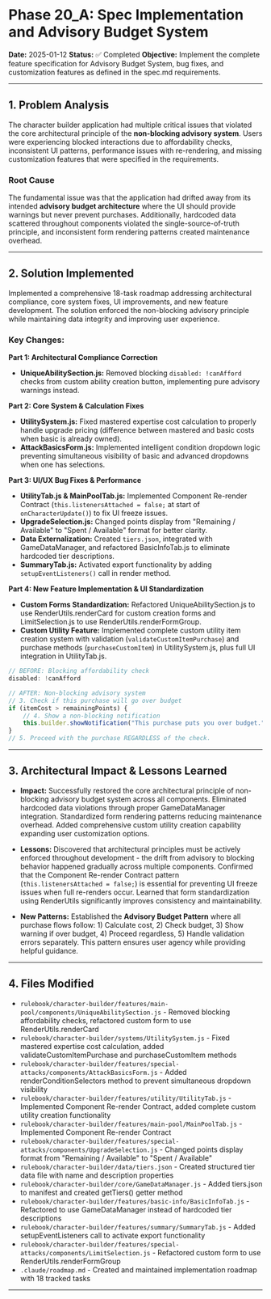 # Phase 20_A: Spec Implementation and Advisory Budget System

**Date:** 2025-01-12
**Status:** ✅ Completed
**Objective:** Implement the complete feature specification for Advisory Budget System, bug fixes, and customization features as defined in the spec.md requirements.

---

## 1. Problem Analysis

The character builder application had multiple critical issues that violated the core architectural principle of the **non-blocking advisory system**. Users were experiencing blocked interactions due to affordability checks, inconsistent UI patterns, performance issues with re-rendering, and missing customization features that were specified in the requirements.

### Root Cause
The fundamental issue was that the application had drifted away from its intended **advisory budget architecture** where the UI should provide warnings but never prevent purchases. Additionally, hardcoded data scattered throughout components violated the single-source-of-truth principle, and inconsistent form rendering patterns created maintenance overhead.

---

## 2. Solution Implemented

Implemented a comprehensive 18-task roadmap addressing architectural compliance, core system fixes, UI improvements, and new feature development. The solution enforced the non-blocking advisory principle while maintaining data integrity and improving user experience.

### Key Changes:

**Part 1: Architectural Compliance Correction**
*   **UniqueAbilitySection.js:** Removed blocking `disabled: !canAfford` checks from custom ability creation button, implementing pure advisory warnings instead.

**Part 2: Core System & Calculation Fixes**
*   **UtilitySystem.js:** Fixed mastered expertise cost calculation to properly handle upgrade pricing (difference between mastered and basic costs when basic is already owned).
*   **AttackBasicsForm.js:** Implemented intelligent condition dropdown logic preventing simultaneous visibility of basic and advanced dropdowns when one has selections.

**Part 3: UI/UX Bug Fixes & Performance**
*   **UtilityTab.js & MainPoolTab.js:** Implemented Component Re-render Contract (`this.listenersAttached = false;` at start of `onCharacterUpdate()`) to fix UI freeze issues.
*   **UpgradeSelection.js:** Changed points display from "Remaining / Available" to "Spent / Available" format for better clarity.
*   **Data Externalization:** Created `tiers.json`, integrated with GameDataManager, and refactored BasicInfoTab.js to eliminate hardcoded tier descriptions.
*   **SummaryTab.js:** Activated export functionality by adding `setupEventListeners()` call in render method.

**Part 4: New Feature Implementation & UI Standardization**
*   **Custom Forms Standardization:** Refactored UniqueAbilitySection.js to use RenderUtils.renderCard for custom creation forms and LimitSelection.js to use RenderUtils.renderFormGroup.
*   **Custom Utility Feature:** Implemented complete custom utility item creation system with validation (`validateCustomItemPurchase`) and purchase methods (`purchaseCustomItem`) in UtilitySystem.js, plus full UI integration in UtilityTab.js.

```javascript
// BEFORE: Blocking affordability check
disabled: !canAfford

// AFTER: Non-blocking advisory system
// 3. Check if this purchase will go over budget
if (itemCost > remainingPoints) {
    // 4. Show a non-blocking notification
    this.builder.showNotification("This purchase puts you over budget.", "warning");
}
// 5. Proceed with the purchase REGARDLESS of the check.
```

---

## 3. Architectural Impact & Lessons Learned

*   **Impact:** Successfully restored the core architectural principle of non-blocking advisory budget system across all components. Eliminated hardcoded data violations through proper GameDataManager integration. Standardized form rendering patterns reducing maintenance overhead. Added comprehensive custom utility creation capability expanding user customization options.

*   **Lessons:** Discovered that architectural principles must be actively enforced throughout development - the drift from advisory to blocking behavior happened gradually across multiple components. Confirmed that the Component Re-render Contract pattern (`this.listenersAttached = false;`) is essential for preventing UI freeze issues when full re-renders occur. Learned that form standardization using RenderUtils significantly improves consistency and maintainability.

*   **New Patterns:** Established the **Advisory Budget Pattern** where all purchase flows follow: 1) Calculate cost, 2) Check budget, 3) Show warning if over budget, 4) Proceed regardless, 5) Handle validation errors separately. This pattern ensures user agency while providing helpful guidance.

---

## 4. Files Modified

*   `rulebook/character-builder/features/main-pool/components/UniqueAbilitySection.js` - Removed blocking affordability checks, refactored custom form to use RenderUtils.renderCard
*   `rulebook/character-builder/systems/UtilitySystem.js` - Fixed mastered expertise cost calculation, added validateCustomItemPurchase and purchaseCustomItem methods
*   `rulebook/character-builder/features/special-attacks/components/AttackBasicsForm.js` - Added renderConditionSelectors method to prevent simultaneous dropdown visibility
*   `rulebook/character-builder/features/utility/UtilityTab.js` - Implemented Component Re-render Contract, added complete custom utility creation functionality
*   `rulebook/character-builder/features/main-pool/MainPoolTab.js` - Implemented Component Re-render Contract
*   `rulebook/character-builder/features/special-attacks/components/UpgradeSelection.js` - Changed points display format from "Remaining / Available" to "Spent / Available"
*   `rulebook/character-builder/data/tiers.json` - Created structured tier data file with name and description properties
*   `rulebook/character-builder/core/GameDataManager.js` - Added tiers.json to manifest and created getTiers() getter method
*   `rulebook/character-builder/features/basic-info/BasicInfoTab.js` - Refactored to use GameDataManager instead of hardcoded tier descriptions
*   `rulebook/character-builder/features/summary/SummaryTab.js` - Added setupEventListeners call to activate export functionality
*   `rulebook/character-builder/features/special-attacks/components/LimitSelection.js` - Refactored custom form to use RenderUtils.renderFormGroup
*   `.claude/roadmap.md` - Created and maintained implementation roadmap with 18 tracked tasks
---